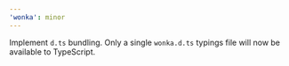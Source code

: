 ```yaml
---
'wonka': minor
---
```


Implement `d.ts` bundling. Only a single `wonka.d.ts` typings file will now be available to TypeScript.
